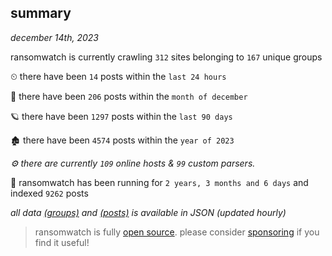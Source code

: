 
## summary
_december 14th, 2023_

ransomwatch is currently crawling `312` sites belonging to `167` unique groups

⏲ there have been `14` posts within the `last 24 hours`

🦈 there have been `206` posts within the `month of december`

🪐 there have been `1297` posts within the `last 90 days`

🏚 there have been `4574` posts within the `year of 2023`

_⚙️ there are currently `109` online hosts & `99` custom parsers._

🦕 ransomwatch has been running for `2 years, 3 months and 6 days` and indexed `9262` posts

_all data  [(groups)](http://ransomwhat.telemetry.ltd/groups) and [(posts)](http://ransomwhat.telemetry.ltd/posts) is available in JSON (updated hourly)_

> ransomwatch is fully [open source](https://github.com/joshhighet/ransomwatch#ransomwatch--). please consider [sponsoring](https://github.com/sponsors/joshhighet) if you find it useful!
